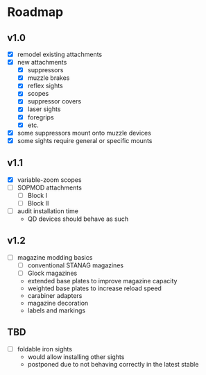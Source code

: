 # Roadmap

## v1.0

- [x] remodel existing attachments
- [x] new attachments
  - [x] suppressors
  - [x] muzzle brakes
  - [x] reflex sights
  - [x] scopes
  - [x] suppressor covers
  - [x] laser sights
  - [x] foregrips
  - [x] etc.
- [x] some suppressors mount onto muzzle devices
- [x] some sights require general or specific mounts

## v1.1

- [x] variable-zoom scopes
- [ ] SOPMOD attachments
  - [ ] Block I
  - [ ] Block II
- [ ] audit installation time
  - QD devices should behave as such

## v1.2

- [ ] magazine modding basics
  - [ ] conventional STANAG magazines
  - [ ] Glock magazines
  - extended base plates to improve magazine capacity
  - weighted base plates to increase reload speed
  - carabiner adapters
  - magazine decoration
  - labels and markings

## TBD

- [ ] foldable iron sights
  - would allow installing other sights
  - postponed due to not behaving correctly in the latest stable

